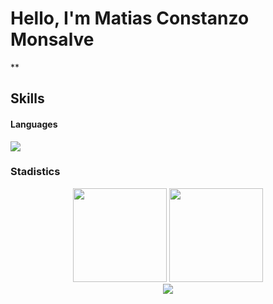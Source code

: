 <h1>Hello, I'm Matias Constanzo Monsalve</h1>


** <h2>Skills</h2>
<div> 
	<h4>Languages</h4>
	<img src="https://img.shields.io/badge/java-%23ED8B00.svg?style=for-the-badge&logo=openjdk&logoColor=white"/>

</div>


<h3>Stadistics</h3>
<div align="center">
  <span>
    <img height="150" src="https://github-readme-stats.vercel.app/api?username=MatiasEng&theme=react&show_icons=true&include_all_commits=true&hide_border=true"/>
    <img height="150" src="https://github-readme-streak-stats.herokuapp.com/?user=MatiasEng&theme=react&hide_border=true"/> 
  </span>
  <br> <!-- Force line break -->
  <span>
    <img src="https://github-readme-stats.vercel.app/api/top-langs?username=MatiasEng&show_icons=true&locale=en&layout=compact&theme=react&hide_border=true"/>
  </span>
</div>



